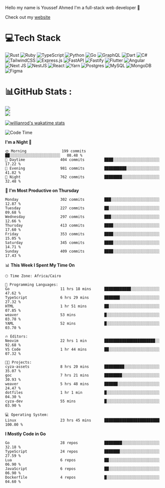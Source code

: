 Hello my name is Youssef Ahmed I'm a full-stack web developer 👋

Check out my [website](https://youssefahmed.vercel.app)
 
# 💻Tech Stack

![Rust](https://img.shields.io/badge/rust-%23000000.svg?style=for-the-badge&logo=rust&logoColor=white) ![Ruby](https://img.shields.io/badge/ruby-%23CC342D.svg?style=for-the-badge&logo=ruby&logoColor=white) ![TypeScript](https://img.shields.io/badge/typescript-%23007ACC.svg?style=for-the-badge&logo=typescript&logoColor=white) ![Python](https://img.shields.io/badge/python-3670A0?style=for-the-badge&logo=python&logoColor=ffdd54) ![Go](https://img.shields.io/badge/go-%2300ADD8.svg?style=for-the-badge&logo=go&logoColor=white) ![GraphQL](https://img.shields.io/badge/-GraphQL-E10098?style=for-the-badge&logo=graphql&logoColor=white) ![Dart](https://img.shields.io/badge/dart-%230175C2.svg?style=for-the-badge&logo=dart&logoColor=white) ![C#](https://img.shields.io/badge/c%23-%23239120.svg?style=for-the-badge&logo=c-sharp&logoColor=white) ![TailwindCSS](https://img.shields.io/badge/tailwindcss-%2338B2AC.svg?style=for-the-badge&logo=tailwind-css&logoColor=white) ![Express.js](https://img.shields.io/badge/express.js-%23404d59.svg?style=for-the-badge&logo=express&logoColor=%2361DAFB) ![FastAPI](https://img.shields.io/badge/FastAPI-005571?style=for-the-badge&logo=fastapi) ![Fastify](https://img.shields.io/badge/fastify-%23000000.svg?style=for-the-badge&logo=fastify&logoColor=white) ![Flutter](https://img.shields.io/badge/Flutter-%2302569B.svg?style=for-the-badge&logo=Flutter&logoColor=white) ![Angular](https://img.shields.io/badge/angular-%23DD0031.svg?style=for-the-badge&logo=angular&logoColor=white) ![Next JS](https://img.shields.io/badge/Next-black?style=for-the-badge&logo=next.js&logoColor=white) ![NestJS](https://img.shields.io/badge/nestjs-%23E0234E.svg?style=for-the-badge&logo=nestjs&logoColor=white) ![React](https://img.shields.io/badge/react-%2320232a.svg?style=for-the-badge&logo=react&logoColor=%2361DAFB) ![Yarn](https://img.shields.io/badge/yarn-%232C8EBB.svg?style=for-the-badge&logo=yarn&logoColor=white) ![Postgres](https://img.shields.io/badge/postgres-%23316192.svg?style=for-the-badge&logo=postgresql&logoColor=white) ![MySQL](https://img.shields.io/badge/mysql-%2300f.svg?style=for-the-badge&logo=mysql&logoColor=white) ![MongoDB](https://img.shields.io/badge/MongoDB-%234ea94b.svg?style=for-the-badge&logo=mongodb&logoColor=white)     ![Figma](https://img.shields.io/badge/figma-%23F24E1E.svg?style=for-the-badge&logo=figma&logoColor=white)

# 📊GitHub Stats :

![](https://github-readme-stats.vercel.app/api?username=joetifa2003&theme=tokyonight&hide_border=false&include_all_commits=false&count_private=false)<br/>
![](https://github-readme-streak-stats.herokuapp.com/?user=joetifa2003&theme=tokyonight&hide_border=false)<br/>

[![willianrod's wakatime stats](https://github-readme-stats.vercel.app/api/wakatime?username=joetifa2003&layout=compact)](https://github.com/anuraghazra/github-readme-stats)
<!--START_SECTION:waka-->
![Code Time](http://img.shields.io/badge/Code%20Time-4%2C079%20hrs%2014%20mins-blue)

**I'm a Night 🦉** 

```text
🌞 Morning                199 commits         ██░░░░░░░░░░░░░░░░░░░░░░░   08.48 % 
🌆 Daytime                404 commits         ████░░░░░░░░░░░░░░░░░░░░░   17.22 % 
🌃 Evening                981 commits         ██████████░░░░░░░░░░░░░░░   41.82 % 
🌙 Night                  762 commits         ████████░░░░░░░░░░░░░░░░░   32.48 % 
```
📅 **I'm Most Productive on Thursday** 

```text
Monday                   302 commits         ███░░░░░░░░░░░░░░░░░░░░░░   12.87 % 
Tuesday                  227 commits         ██░░░░░░░░░░░░░░░░░░░░░░░   09.68 % 
Wednesday                297 commits         ███░░░░░░░░░░░░░░░░░░░░░░   12.66 % 
Thursday                 413 commits         ████░░░░░░░░░░░░░░░░░░░░░   17.60 % 
Friday                   353 commits         ████░░░░░░░░░░░░░░░░░░░░░   15.05 % 
Saturday                 345 commits         ████░░░░░░░░░░░░░░░░░░░░░   14.71 % 
Sunday                   409 commits         ████░░░░░░░░░░░░░░░░░░░░░   17.43 % 
```


📊 **This Week I Spent My Time On** 

```text
🕑︎ Time Zone: Africa/Cairo

💬 Programming Languages: 
Go                       11 hrs 18 mins      ████████████░░░░░░░░░░░░░   47.62 % 
TypeScript               6 hrs 29 mins       ███████░░░░░░░░░░░░░░░░░░   27.32 % 
HTML                     1 hr 51 mins        ██░░░░░░░░░░░░░░░░░░░░░░░   07.85 % 
weaver                   53 mins             █░░░░░░░░░░░░░░░░░░░░░░░░   03.78 % 
YAML                     52 mins             █░░░░░░░░░░░░░░░░░░░░░░░░   03.70 % 

🔥 Editors: 
Neovim                   22 hrs 1 min        ███████████████████████░░   92.68 % 
VS Code                  1 hr 44 mins        ██░░░░░░░░░░░░░░░░░░░░░░░   07.32 % 

🐱‍💻 Projects: 
cyza-assets              8 hrs 20 mins       █████████░░░░░░░░░░░░░░░░   35.07 % 
goc                      7 hrs 21 mins       ████████░░░░░░░░░░░░░░░░░   30.93 % 
weaver                   5 hrs 48 mins       ██████░░░░░░░░░░░░░░░░░░░   24.47 % 
dotfiles                 1 hr 1 min          █░░░░░░░░░░░░░░░░░░░░░░░░   04.30 % 
cyza-dev                 55 mins             █░░░░░░░░░░░░░░░░░░░░░░░░   03.90 % 

💻 Operating System: 
Linux                    23 hrs 45 mins      █████████████████████████   100.00 % 
```

**I Mostly Code in Go** 

```text
Go                       28 repos            ████████░░░░░░░░░░░░░░░░░   32.18 % 
TypeScript               24 repos            ███████░░░░░░░░░░░░░░░░░░   27.59 % 
Lua                      6 repos             ██░░░░░░░░░░░░░░░░░░░░░░░   06.90 % 
JavaScript               6 repos             ██░░░░░░░░░░░░░░░░░░░░░░░   06.90 % 
Dockerfile               4 repos             █░░░░░░░░░░░░░░░░░░░░░░░░   04.60 % 
```




<!--END_SECTION:waka-->
